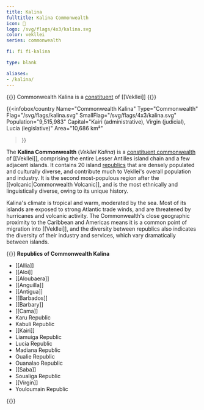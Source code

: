 ```yaml
---
title: Kalina
fulltitle: Kalina Commonwealth
icon: 🌹
logo: /svg/flags/4x3/kalina.svg
color: vekllei
series: commonwealth

fi: fi fi-kalina

type: blank

aliases:
- /kalina/
---
```

{{<note series>}}
 Commonwealth Kalina is a [constituent](/constituents/) of [[Vekllei]]
{{</note>}}

{{<infobox/country
   Name="Commonwealth Kalina"
   Type="Commonwealth"
   Flag="/svg/flags/kalina.svg"
   SmallFlag="/svg/flags/4x3/kalina.svg"
   Population="9,515,983"
   Capital="Kairi (administrative), Virgin (judicial), Lucia (legislative)"
   Area="10,686 km²"
 >}}

The <span class="fi fi-kalina"></span> **Kalina Commonwealth** (*Vekllei Kalina*) is a [constituent commonwealth](/constituents/) of [[Vekllei]], comprising the entire Lesser Antilles island chain and a few adjacent islands. It contains 20 island [republics](/republics/) that are densely populated and culturally diverse, and contribute much to Vekllei's overall population and industry. It is the second most-populous region after the [[volcanic|Commonwealth Volcanic]], and is the most ethnically and linguistically diverse, owing to its unique history.

Kalina's climate is tropical and warm, moderated by the sea. Most of its islands are exposed to strong Atlantic trade winds, and are threatened by hurricanes and volcanic activity. The Commonwealth's close geographic proximity to the Caribbean and Americas means it is a common point of migration into [[Vekllei]], and the diversity between republics also indicates the diversity of their industry and services, which vary dramatically between islands.

{{<note panel>}}
**Republics of Commonwealth Kalina**

* [[Allia]]
* [[Aloi]]
* [[Aloubaera]]
* [[Anguilla]]
* [[Antigua]]
* [[Barbados]]
* [[Barbary]]
* [[Cama]]
* Karu Republic
* Kabuli Republic
* [[Kairi]]
* Liamuiga Republic
* Lucia Republic
* Madiana Republic
* Oualie Republic
* Ouanalao Republic
* [[Saba]]
* Soualiga Republic
* [[Virgin]]
* Youloumain Republic

{{</note>}}
